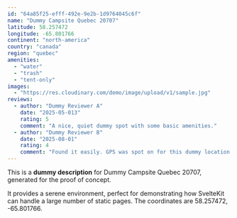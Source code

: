 ```yaml
---
id: "64a85f25-efff-492e-9e2b-1d9764045c6f"
name: "Dummy Campsite Quebec 20707"
latitude: 58.257472
longitude: -65.801766
continent: "north-america"
country: "canada"
region: "quebec"
amenities:
  - "water"
  - "trash"
  - "tent-only"
images:
  - "https://res.cloudinary.com/demo/image/upload/v1/sample.jpg"
reviews:
  - author: "Dummy Reviewer A"
    date: "2025-05-013"
    rating: 5
    comment: "A nice, quiet dummy spot with some basic amenities."
  - author: "Dummy Reviewer B"
    date: "2025-08-01"
    rating: 4
    comment: "Found it easily. GPS was spot on for this dummy location."
---
```


This is a **dummy description** for Dummy Campsite Quebec 20707, generated for the proof of concept.

It provides a serene environment, perfect for demonstrating how SvelteKit can handle a large number of static pages. The coordinates are 58.257472, -65.801766.
